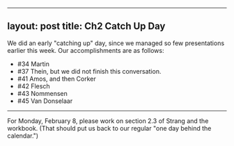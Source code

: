 ---
layout: post
title: Ch2 Catch Up Day
----

We did an early "catching up" day, since we managed so few presentations earlier
this week. Our accomplishments are as follows:

  * \#34 Martin
  * \#37 Thein, but we did not finish this conversation.
  * \#41 Amos, and then Corker
  * \#42 Flesch
  * \#43 Nommensen
  * \#45 Van Donselaar

----

For Monday, February 8, please work on section 2.3 of Strang and the workbook.
(That should put us back to our regular "one day behind the calendar.")
